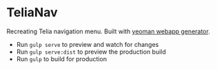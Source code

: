 # TeliaNav
Recreating Telia navigation menu. Built with [yeoman webapp generator](https://github.com/yeoman/generator-webapp).

* Run `gulp serve` to preview and watch for changes
* Run `gulp serve:dist` to preview the production build
* Run `gulp` to build for production